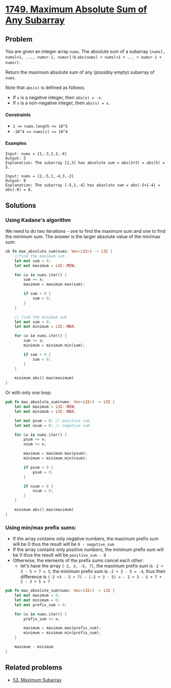 # [1749. Maximum Absolute Sum of Any Subarray](https://leetcode.com/problems/maximum-absolute-sum-of-any-subarray/)

## Problem

You are given an integer array `nums`. The absolute sum of a
subarray `[numsl, numsl+1, ..., numsr-1, numsr]`
is `abs(numsl + numsl+1 + ... + numsr-1 + numsr)`.

Return the maximum absolute sum of any (possibly empty) subarray of `nums`.

Note that `abs(x)` is defined as follows:

* If `x` is a negative integer, then `abs(x) = -x`.
* If `x` is a non-negative integer, then `abs(x) = x`.

#### Constraints

* `1 <= nums.length <= 10^5`
* `-10^4 <= nums[i] <= 10^4`

#### Examples

```text
Input: nums = [1,-3,2,3,-4]
Output: 5
Explanation: The subarray [2,3] has absolute sum = abs(2+3) = abs(5) = 5.
```

````text
Input: nums = [2,-5,1,-4,3,-2]
Output: 8
Explanation: The subarray [-5,1,-4] has absolute sum = abs(-5+1-4) = abs(-8) = 8.
````

## Solutions

### Using Kadane's algorithm

We need to do two iterations - one to find the maximum sum and one to find the
minimum sum. The answer is the larger absolute value of the min/max sum:

```rust
ub fn max_absolute_sum(nums: Vec<i32>) -> i32 {
    //find the maximum sum
    let mut sum = 0;
    let mut maximum = i32::MIN;

    for &x in nums.iter() {
        sum += x;
        maximum = maximum.max(sum);

        if sum < 0 {
            sum = 0;
        }
    }

    // find the minimum sum
    let mut sum = 0;
    let mut minimum = i32::MAX;

    for &x in nums.iter() {
        sum += x;
        minimum = minimum.min(sum);

        if sum > 0 {
            sum = 0;
        }
    }

    minimum.abs().max(maximum)
}
```

Or with only one loop:

```rust
pub fn max_absolute_sum(nums: Vec<i32>) -> i32 {
    let mut maximum = i32::MIN;
    let mut minimum = i32::MAX;

    let mut psum = 0; // positive sum
    let mut nsum = 0; // negative sum

    for &x in nums.iter() {
        psum += x;
        nsum += x;

        maximum = maximum.max(psum);
        minimum = minimum.min(nsum);

        if psum < 0 {
            psum = 0;
        }

        if nsum > 0 {
            nsum = 0;
        }
    }

    minimum.abs().max(maximum)
}
```

### Using min/max prefix sums:

* If the array contains only negative numbers, the maximum prefix sum will be 0
  thus the result will be `0 - negative_sum`
* If the array contains only positive numbers, the minimum prefix sum will be 0
  thus the result will be `positive_sum - 0`
* Otherwise, the elements of the prefix sums cancel each other:
    * let's have the array `[-2, 3, -5, 7]`, the maximum prefix sum
      is `-2 + 3 - 5 + 7 = 3`, the minimum prefix sum is `-2 + 3 - 5 = -4`, thus
      their difference
      is `(-2 +3 - 5 + 7) - (-2 + 3 - 5) = - 2 + 3 - 5 + 7 + 2 - 3 + 5 = 7`

```rust
pub fn max_absolute_sum(nums: Vec<i32>) -> i32 {
    let mut maximum = 0;
    let mut minimum = 0;
    let mut prefix_sum = 0;

    for &x in nums.iter() {
        prefix_sum += x;

        maximum = maximum.max(prefix_sum);
        minimum = minimum.min(prefix_sum);
    }

    maximum - minimum
}
```

## Related problems

* [53. Maximum Subarray](/000%20-%20099/53%20-%20Maximum%20Subarray.md)